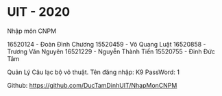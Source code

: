 # UIT - 2020
Nhập môn CNPM

16520124 - Đoàn Đình Chương
15520459 - Võ Quang Luật
16520858 - Trương Văn Nguyên
16521229 - Nguyễn Thành Tiến
15520755 - Đinh Đức Tâm

Quản Lý Câu lạc bộ võ thuật.
Tên đăng nhập: K9
PassWord: 1

Github: https://github.com/DucTamDinhUIT/NhapMonCNPM